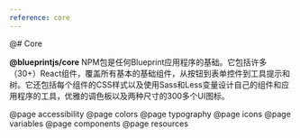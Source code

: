 ```yaml
---
reference: core
---
```


@# Core

__@blueprintjs/core__ NPM包是任何Blueprint应用程序的基础。它包括许多（30+）React组件，覆盖所有基本的基础组件，从按钮到表单控件到工具提示和树。它还包括每个组件的CSS样式以及使用Sass和Less变量设计自己的组件和应用程序的工具，优雅的调色板以及两种尺寸的300多个UI图标。

@page accessibility
@page colors
@page typography
@page icons
@page variables
@page components
@page resources

